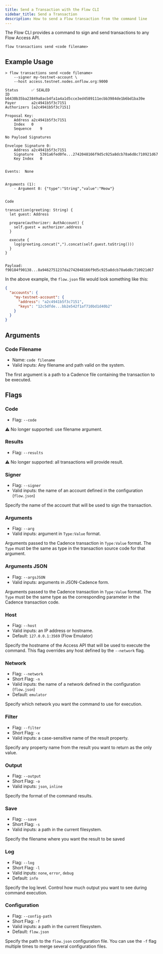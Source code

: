 ```yaml
---
title: Send a Transaction with the Flow CLI
sidebar_title: Send a Transaction
description: How to send a Flow transaction from the command line
---
```


The Flow CLI provides a command to sign and send transactions to
any Flow Access API.

```shell
flow transactions send <code filename>
```

## Example Usage

```shell
> flow transactions send <code filename>
    --signer my-testnet-account \
    --host access.testnet.nodes.onflow.org:9000
    
Status		✅ SEALED
ID		b6430b35ba23849a8acb4fa1a4a1d5cce3ed4589111ecbb3984de1b6bd1ba39e
Payer		a2c4941b5f3c7151
Authorizers	[a2c4941b5f3c7151]

Proposal Key:	
    Address	a2c4941b5f3c7151
    Index	0
    Sequence	9

No Payload Signatures

Envelope Signature 0:
    Address	a2c4941b5f3c7151
    Signature	5391a6fed0fe...2742048166f9d5c925a8dcb78a6d8c710921d67
    Key Index	0


Events:	 None


Arguments (1):
    - Argument 0: {"type":"String","value":"Meow"}


Code

transaction(greeting: String) {
  let guest: Address

  prepare(authorizer: AuthAccount) {
    self.guest = authorizer.address
  }

  execute {
    log(greeting.concat(",").concat(self.guest.toString()))
  }
}


Payload:
f90184f90138...8a9462751237da2742048166f9d5c925a8dcb78a6d8c710921d67

```

In the above example, the `flow.json` file would look something like this:

```json
{
  "accounts": {
    "my-testnet-account": {
      "address": "a2c4941b5f3c7151",
      "keys": "12c5dfde...bb2e542f1af710bd1d40b2"
    }
  }
}
```

## Arguments

### Code Filename
- Name: `code filename`
- Valid inputs: Any filename and path valid on the system.

The first argument is a path to a Cadence file containing the
transaction to be executed.

## Flags

### Code

- Flag: `--code`

⚠️  No longer supported: use filename argument.

### Results

- Flag: `--results`

⚠️  No longer supported: all transactions will provide result.

### Signer

- Flag: `--signer`
- Valid inputs: the name of an account defined in the configuration (`flow.json`)

Specify the name of the account that will be used to sign the transaction.

### Arguments

- Flag: `--arg`
- Valid inputs: argument in `Type:Value` format.

Arguments passed to the Cadence transaction in `Type:Value` format.
The `Type` must be the same as type in the transaction source code for that argument.

### Arguments JSON

- Flag: `--argsJSON`
- Valid inputs: arguments in JSON-Cadence form.

Arguments passed to the Cadence transaction in `Type:Value` format.
The `Type` must be the same type as the corresponding parameter
in the Cadence transaction code.

### Host

- Flag: `--host`
- Valid inputs: an IP address or hostname.
- Default: `127.0.0.1:3569` (Flow Emulator)

Specify the hostname of the Access API that will be
used to execute the command. This flag overrides
any host defined by the `--network` flag.

### Network

- Flag: `--network`
- Short Flag: `-n`
- Valid inputs: the name of a network defined in the configuration (`flow.json`)
- Default: `emulator`

Specify which network you want the command to use for execution.

### Filter

- Flag: `--filter`
- Short Flag: `-x`
- Valid inputs: a case-sensitive name of the result property.

Specify any property name from the result you want to return as the only value.

### Output

- Flag: `--output`
- Short Flag: `-o`
- Valid inputs: `json`, `inline`

Specify the format of the command results.

### Save

- Flag: `--save`
- Short Flag: `-s`
- Valid inputs: a path in the current filesystem.

Specify the filename where you want the result to be saved

### Log

- Flag: `--log`
- Short Flag: `-l`
- Valid inputs: `none`, `error`, `debug`
- Default: `info`

Specify the log level. Control how much output you want to see during command execution.

### Configuration

- Flag: `--config-path`
- Short Flag: `-f`
- Valid inputs: a path in the current filesystem.
- Default: `flow.json`

Specify the path to the `flow.json` configuration file.
You can use the `-f` flag multiple times to merge
several configuration files.
